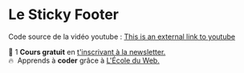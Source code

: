# Le Sticky Footer

Code source de la vidéo youtube : [This is an external link to youtube]([https://www.genome.gov/](https://www.youtube.com/watch?v=IJqTtoGyEjs)) 

🚀 1 **Cours gratuit** en [t'inscrivant à la newsletter.](https://www.le-designer-du-web.com/news) <br>
🔥  &nbsp;Apprends à **coder** grâce à [L'École du Web.](https://ecole-du-web.net/)

